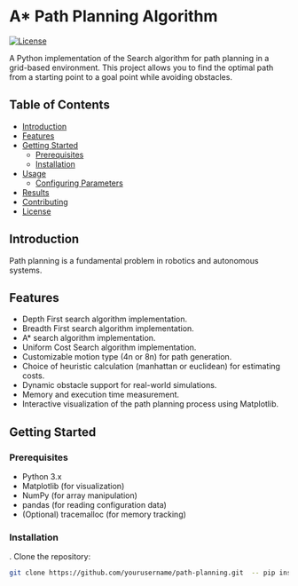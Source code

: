 # A* Path Planning Algorithm

[![License](https://img.shields.io/badge/license-MIT-blue.svg)](LICENSE)

A Python implementation of the Search algorithm for path planning in a grid-based environment. This project allows you to find the optimal path from a starting point to a goal point while avoiding obstacles.

## Table of Contents

- [Introduction](#introduction)
- [Features](#features)
- [Getting Started](#getting-started)
  - [Prerequisites](#prerequisites)
  - [Installation](#installation)
- [Usage](#usage)
  - [Configuring Parameters](#configuring-parameters)
- [Results](#results)
- [Contributing](#contributing)
- [License](#license)

## Introduction

Path planning is a fundamental problem in robotics and autonomous systems. 

## Features

- Depth First search algorithm implementation.
- Breadth First search algorithm implementation.
- A* search algorithm implementation.
- Uniform Cost Search algorithm implementation.
- Customizable motion type (4n or 8n) for path generation.
- Choice of heuristic calculation (manhattan or euclidean) for estimating costs.
- Dynamic obstacle support for real-world simulations.
- Memory and execution time measurement.
- Interactive visualization of the path planning process using Matplotlib.

## Getting Started

### Prerequisites

- Python 3.x
- Matplotlib (for visualization)
- NumPy (for array manipulation)
- pandas (for reading configuration data)
- (Optional) tracemalloc (for memory tracking)

### Installation

. Clone the repository:

   ```bash
   git clone https://github.com/yourusername/path-planning.git  -- pip install matplotlib numpy pandas tracemalloc
